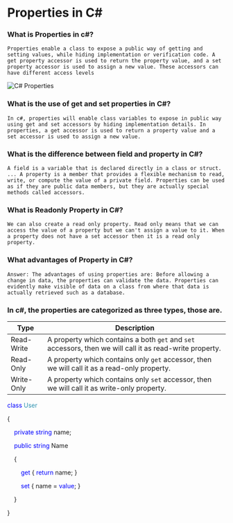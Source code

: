 # Properties in C#

### What is Properties in c#?
`Properties enable a class to expose a public way of getting and setting values, while hiding implementation or verification code. A get property accessor is used to return the property value, and a set property accessor is used to assign a new value. These accessors can have different access levels`

<img class="" data-src="/article/understanding-properties-in-C-Sharp/Images/Properties in CSharp.jpg" alt="C# Properties" longdesc="Properties in C# and .NET" src="https://www.c-sharpcorner.com/article/understanding-properties-in-C-Sharp/Images/Properties%20in%20CSharp.jpg">

### What is the use of get and set properties in C#?
`In c#, properties will enable class variables to expose in public way using get and set accessors by hiding implementation details. In properties, a get accessor is used to return a property value and a set accessor is used to assign a new value.`

### What is the difference between field and property in C#?
`A field is a variable that is declared directly in a class or struct. ... A property is a member that provides a flexible mechanism to read, write, or compute the value of a private field. Properties can be used as if they are public data members, but they are actually special methods called accessors.`

### What is Readonly Property in C#?
`We can also create a read only property. Read only means that we can access the value of a property but we can't assign a value to it. When a property does not have a set accessor then it is a read only property.`

### What advantages of Property in C#?
`Answer: The advantages of using properties are: Before allowing a change in data, the properties can validate the data. Properties can evidently make visible of data on a class from where that data is actually retrieved such as a database.`

### In c#, the properties are categorized as three types, those are.
<table class="table table-striped table-bordered">
<thead>
<tr class="info"><th>Type</th><th>Description</th></tr>
</thead>
<tbody>
<tr>
<td>Read-Write</td>
<td>A property which contains a both <code>get</code> and <code>set</code> accessors, then we will call it as read-write property.</td>
</tr>
<tr>
<td>Read-Only</td>
<td>A property which contains only <code>get</code> accessor, then we will call it as a read-only property.</td>
</tr>
<tr>
<td>Write-Only</td>
<td>A property which contains only <code>set</code> accessor, then we will call it as write-only property.</td>
</tr>
</tbody>
</table>

<div class="codeBlock">
<p><span style="color: blue;">class</span><span> <span style="color: #2b91af;">User</span></span></p>
<p><span>{</span></p>
<p><span>&nbsp;&nbsp;&nbsp; <span style="color: blue;">private</span> <span style="color: blue;">string</span> name;</span></p>
<p><span>&nbsp;&nbsp;&nbsp; <span style="color: blue;">public</span> <span style="color: blue;">string</span> Name</span></p>
<p><span>&nbsp;&nbsp;&nbsp; {</span></p>
<p><span>&nbsp;&nbsp;&nbsp;&nbsp;&nbsp;&nbsp;&nbsp; <span style="color: blue;">get</span> { <span style="color: blue;">return</span> name; }</span></p>
<p><span>&nbsp;&nbsp;&nbsp;&nbsp;&nbsp;&nbsp;&nbsp; <span style="color: blue;">set</span> { name = <span style="color: blue;">value</span>; }</span></p>
<p><span>&nbsp;&nbsp;&nbsp; }</span></p>
<p><span>}</span></p>
</div>
